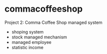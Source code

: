 # commacoffeeshop
Project 2: Comma Coffee Shop managed system
  - shoping system
  - stock managed mechanism
  - managed employee
  - statistic income
